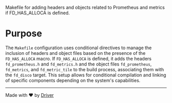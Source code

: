 <!--------------------------------------------------------------------------------->
<!-- IMPORTANT: This file is auto-generated by Driver (https://driver.ai). -------->
<!-- Manual edits may be overwritten on future commits. --------------------------->
<!--------------------------------------------------------------------------------->

Makefile for adding headers and objects related to Prometheus and metrics if FD_HAS_ALLOCA is defined.

# Purpose
The `Makefile` configuration uses conditional directives to manage the inclusion of headers and object files based on the presence of the `FD_HAS_ALLOCA` macro. If `FD_HAS_ALLOCA` is defined, it adds the headers `fd_prometheus.h` and `fd_metrics.h` and the object files `fd_prometheus`, `fd_metrics`, and `fd_metric_tile` to the build process, associating them with the `fd_disco` target. This setup allows for conditional compilation and linking of specific components depending on the system's capabilities.

---
Made with ❤️ by [Driver](https://www.driver.ai/)